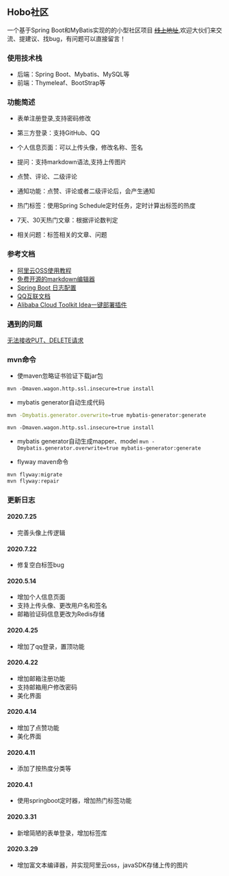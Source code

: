 ## Hobo社区
一个基于Spring Boot和MyBatis实现的的小型社区项目
~~[线上地址](http://www.hobosocool.top:81/)~~,欢迎大伙们来交流、提建议、找bug，有问题可以直接留言！
### 使用技术栈

- 后端：Spring Boot、Mybatis、MySQL等
- 前端：Thymeleaf、BootStrap等

### 功能简述

- 表单注册登录,支持密码修改

- 第三方登录：支持GitHub、QQ

- 个人信息页面：可以上传头像，修改名称、签名

- 提问：支持markdown语法,支持上传图片

- 点赞、评论、二级评论

- 通知功能：点赞、评论或者二级评论后，会产生通知

- 热门标签：使用Spring Schedule定时任务，定时计算出标签的热度

- 7天、30天热门文章：根据评论数判定

- 相关问题：标签相关的文章、问题

### 参考文档
- [阿里云OSS使用教程](https://help.aliyun.com/document_detail/31883.html?spm=5176.8466010.bucket.4.7c451450a0B80C)
- [免费开源的markdown编辑器](http://editor.md.ipandao.com/)
- [Spring Boot 日志配置](https://blog.csdn.net/Inke88/article/details/75007649) 
- [QQ互联文档](https://wiki.connect.qq.com/%E5%87%86%E5%A4%87%E5%B7%A5%E4%BD%9C_oauth2-0)
- [Alibaba Cloud Toolkit Idea一键部署插件](https://help.aliyun.com/product/29966.html)

### 遇到的问题
[无法接收PUT、DELETE请求](https://blog.csdn.net/Soul_Ming/article/details/104761142)

### mvn命令
- 使maven忽略证书验证下载jar包

```shell 
mvn -Dmaven.wagon.http.ssl.insecure=true install
```
- mybatis generator自动生成代码
```bash 
mvn -Dmybatis.generator.overwrite=true mybatis-generator:generate
```
`mvn -Dmaven.wagon.http.ssl.insecure=true install`

- mybatis generator自动生成mapper、model
`mvn -Dmybatis.generator.overwrite=true mybatis-generator:generate`

- flyway maven命令
```bash
mvn flyway:migrate
mvn flyway:repair
```

### 更新日志

#### 2020.7.25
- 完善头像上传逻辑

#### 2020.7.22
- 修复空白标签bug

#### 2020.5.14
- 增加个人信息页面
- 支持上传头像、更改用户名和签名
- 邮箱验证码信息更改为Redis存储

#### 2020.4.25
- 增加了qq登录，置顶功能

#### 2020.4.22
- 增加邮箱注册功能
- 支持邮箱用户修改密码
- 美化界面

#### 2020.4.14
- 增加了点赞功能
- 美化界面

#### 2020.4.11
- 添加了按热度分类等

#### 2020.4.1
- 使用springboot定时器，增加热门标签功能

#### 2020.3.31
- 新增简陋的表单登录，增加标签库

#### 2020.3.29
- 增加富文本编译器，并实现阿里云oss，javaSDK存储上传的图片

